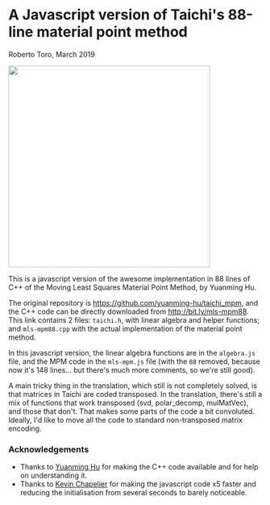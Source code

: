 # A Javascript version of Taichi's 88-line material point method

Roberto Toro, March 2019

<img src="https://user-images.githubusercontent.com/2310732/53946632-7d367780-40c4-11e9-8ceb-93772240351b.gif" width="400px">

This is a javascript version of the awesome implementation in 88 lines of C++ of the Moving Least Squares Material Point Method, by Yuanming Hu.

The original repository is https://github.com/yuanming-hu/taichi_mpm, and the C++ code can be directly downloaded from http://bit.ly/mls-mpm88. This link contains 2 files: `taichi.h`, with linear algebra and helper functions; and `mls-mpm88.cpp` with the actual implementation of the material point method.

In this javascript version, the linear algebra functions are in the `algebra.js` file, and the MPM code in the `mls-mpm.js` file (with the `88` removed, because now it's 148 lines... but there's much more comments, so we're still good).

A main tricky thing in the translation, which still is not completely solved, is that matrices in Taichi are coded transposed. In the translation, there's still a mix of functions that work transposed (svd, polar_decomp, mulMatVec), and those that don't. That makes some parts of the code a bit convoluted. Ideally, I'd like to move all the code to standard non-transposed matrix encoding.

### Acknowledgements

* Thanks to [Yuanming Hu](https://github.com/yuanming-hu) for making the C++ code available and for help on understanding it.
* Thanks to [Kevin Chapelier]() for making the javascript code x5 faster and reducing the initialisation from several seconds to barely noticeable.
